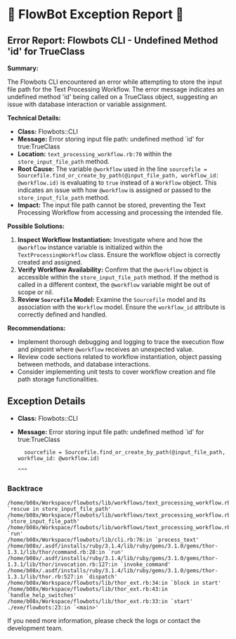 # 🤖 FlowBot Exception Report 🤖


## Error Report: Flowbots CLI - Undefined Method 'id' for TrueClass

**Summary:**

The Flowbots CLI encountered an error while attempting to store the input file path for the Text Processing Workflow. The error message indicates an undefined method 'id' being called on a TrueClass object, suggesting an issue with database interaction or variable assignment.

**Technical Details:**

* **Class:** Flowbots::CLI
* **Message:** Error storing input file path: undefined method `id' for true:TrueClass
* **Location:** `text_processing_workflow.rb:70` within the `store_input_file_path` method.
* **Root Cause:** The variable `@workflow` used in the line `sourcefile = Sourcefile.find_or_create_by_path(@input_file_path, workflow_id: @workflow.id)` is evaluating to `true` instead of a `Workflow` object. This indicates an issue with how `@workflow` is assigned or passed to the `store_input_file_path` method.
* **Impact:** The input file path cannot be stored, preventing the Text Processing Workflow from accessing and processing the intended file.

**Possible Solutions:**

1. **Inspect Workflow Instantiation:** Investigate where and how the `@workflow` instance variable is initialized within the `TextProcessingWorkflow` class. Ensure the workflow object is correctly created and assigned.
2. **Verify Workflow Availability:** Confirm that the `@workflow` object is accessible within the `store_input_file_path` method. If the method is called in a different context, the `@workflow` variable might be out of scope or nil.
3. **Review `Sourcefile` Model:** Examine the `Sourcefile` model and its association with the `Workflow` model. Ensure the `workflow_id` attribute is correctly defined and handled.

**Recommendations:**

* Implement thorough debugging and logging to trace the execution flow and pinpoint where `@workflow` receives an unexpected value.
* Review code sections related to workflow instantiation, object passing between methods, and database interactions.
* Consider implementing unit tests to cover workflow creation and file path storage functionalities. 



## Exception Details

- **Class:** Flowbots::CLI
- **Message:** Error storing input file path: undefined method `id' for true:TrueClass

        sourcefile = Sourcefile.find_or_create_by_path(@input_file_path, workflow_id: @workflow.id)
                                                                                               ^^^

### Backtrace

```
/home/b08x/Workspace/flowbots/lib/workflows/text_processing_workflow.rb:70:in `rescue in store_input_file_path'
/home/b08x/Workspace/flowbots/lib/workflows/text_processing_workflow.rb:47:in `store_input_file_path'
/home/b08x/Workspace/flowbots/lib/workflows/text_processing_workflow.rb:18:in `run'
/home/b08x/Workspace/flowbots/lib/cli.rb:76:in `process_text'
/home/b08x/.asdf/installs/ruby/3.1.4/lib/ruby/gems/3.1.0/gems/thor-1.3.1/lib/thor/command.rb:28:in `run'
/home/b08x/.asdf/installs/ruby/3.1.4/lib/ruby/gems/3.1.0/gems/thor-1.3.1/lib/thor/invocation.rb:127:in `invoke_command'
/home/b08x/.asdf/installs/ruby/3.1.4/lib/ruby/gems/3.1.0/gems/thor-1.3.1/lib/thor.rb:527:in `dispatch'
/home/b08x/Workspace/flowbots/lib/thor_ext.rb:34:in `block in start'
/home/b08x/Workspace/flowbots/lib/thor_ext.rb:43:in `handle_help_switches'
/home/b08x/Workspace/flowbots/lib/thor_ext.rb:33:in `start'
./exe/flowbots:23:in `<main>'
```

If you need more information, please check the logs or contact the development team.
